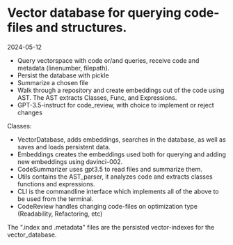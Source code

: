 # Vector database for querying code-files and structures.

2024-05-12
- Query vectorspace with code or/and queries, receive code and metadata (linenumber, filepath).
- Persist the database with pickle
- Summarize a chosen file
- Walk through a repository and create embeddings out of the code using AST. The AST extracts Classes, Func, and Expressions.
- GPT-3.5-instruct for code_review, with choice to implement or reject changes

Classes:
- VectorDatabase, adds embeddings, searches in the database, as well as saves and loads persistent data.
- Embeddings creates the embeddings used both for querying and adding new embeddings using davinci-002. 
- CodeSummarizer uses gpt3.5 to read files and summarize them. 
- Utils contains the AST_parser, it analyzes code and extracts classes functions and expressions. 
- CLI is the commandline interface which implements all of the above to be used from the terminal.
- CodeReview handles changing code-files on optimization type (Readability, Refactoring, etc)

The ".index and .metadata" files are the persisted vector-indexes for the vector_database. 

